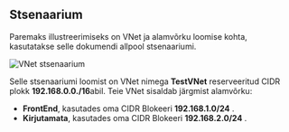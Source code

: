 ## <a name="scenario"></a>Stsenaarium

Paremaks illustreerimiseks on VNet ja alamvõrku loomise kohta, kasutatakse selle dokumendi allpool stsenaariumi.

![VNet stsenaarium](./media/virtual-networks-create-vnet-scenario-include/vnet-scenario.png)

Selle stsenaariumi loomist on VNet nimega **TestVNet** reserveeritud CIDR plokk **192.168.0.0./16**abil. Teie VNet sisaldab järgmist alamvõrku: 

- **FrontEnd**, kasutades oma CIDR Blokeeri **192.168.1.0/24** .
- **Kirjutamata**, kasutades oma CIDR Blokeeri **192.168.2.0/24** .

 